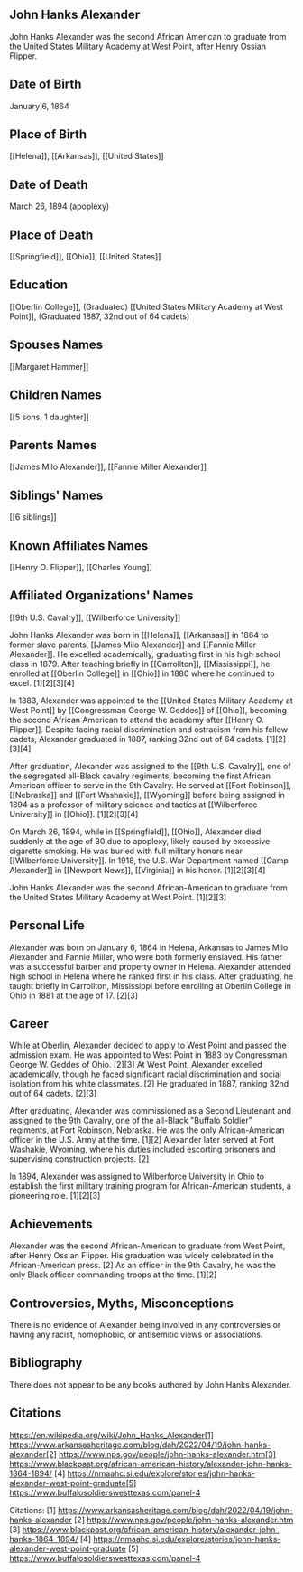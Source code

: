 ## John Hanks Alexander
John Hanks Alexander was the second African American to graduate from the United States Military Academy at West Point, after Henry Ossian Flipper.

## Date of Birth
January 6, 1864

## Place of Birth
[[Helena]], [[Arkansas]], [[United States]]

## Date of Death
March 26, 1894 (apoplexy)

## Place of Death
[[Springfield]], [[Ohio]], [[United States]]

## Education
[[Oberlin College]], (Graduated)
[[United States Military Academy at West Point]], (Graduated 1887, 32nd out of 64 cadets)

## Spouses Names
[[Margaret Hammer]]

## Children Names
[[5 sons, 1 daughter]]

## Parents Names
[[James Milo Alexander]], [[Fannie Miller Alexander]]

## Siblings' Names
[[6 siblings]]

## Known Affiliates Names
[[Henry O. Flipper]], [[Charles Young]]

## Affiliated Organizations' Names
[[9th U.S. Cavalry]], [[Wilberforce University]]

John Hanks Alexander was born in [[Helena]], [[Arkansas]] in 1864 to former slave parents, [[James Milo Alexander]] and [[Fannie Miller Alexander]]. He excelled academically, graduating first in his high school class in 1879. After teaching briefly in [[Carrollton]], [[Mississippi]], he enrolled at [[Oberlin College]] in [[Ohio]] in 1880 where he continued to excel. [1][2][3][4]

In 1883, Alexander was appointed to the [[United States Military Academy at West Point]] by [[Congressman George W. Geddes]] of [[Ohio]], becoming the second African American to attend the academy after [[Henry O. Flipper]]. Despite facing racial discrimination and ostracism from his fellow cadets, Alexander graduated in 1887, ranking 32nd out of 64 cadets. [1][2][3][4]

After graduation, Alexander was assigned to the [[9th U.S. Cavalry]], one of the segregated all-Black cavalry regiments, becoming the first African American officer to serve in the 9th Cavalry. He served at [[Fort Robinson]], [[Nebraska]] and [[Fort Washakie]], [[Wyoming]] before being assigned in 1894 as a professor of military science and tactics at [[Wilberforce University]] in [[Ohio]]. [1][2][3][4]

On March 26, 1894, while in [[Springfield]], [[Ohio]], Alexander died suddenly at the age of 30 due to apoplexy, likely caused by excessive cigarette smoking. He was buried with full military honors near [[Wilberforce University]]. In 1918, the U.S. War Department named [[Camp Alexander]] in [[Newport News]], [[Virginia]] in his honor. [1][2][3][4]

John Hanks Alexander was the second African-American to graduate from the United States Military Academy at West Point. [1][2][3]

## Personal Life
Alexander was born on January 6, 1864 in Helena, Arkansas to James Milo Alexander and Fannie Miller, who were both formerly enslaved. His father was a successful barber and property owner in Helena. Alexander attended high school in Helena where he ranked first in his class. After graduating, he taught briefly in Carrollton, Mississippi before enrolling at Oberlin College in Ohio in 1881 at the age of 17. [2][3]

## Career
While at Oberlin, Alexander decided to apply to West Point and passed the admission exam. He was appointed to West Point in 1883 by Congressman George W. Geddes of Ohio. [2][3] At West Point, Alexander excelled academically, though he faced significant racial discrimination and social isolation from his white classmates. [2] He graduated in 1887, ranking 32nd out of 64 cadets. [2][3]

After graduating, Alexander was commissioned as a Second Lieutenant and assigned to the 9th Cavalry, one of the all-Black "Buffalo Soldier" regiments, at Fort Robinson, Nebraska. He was the only African-American officer in the U.S. Army at the time. [1][2] Alexander later served at Fort Washakie, Wyoming, where his duties included escorting prisoners and supervising construction projects. [2]

In 1894, Alexander was assigned to Wilberforce University in Ohio to establish the first military training program for African-American students, a pioneering role. [1][2][3]

## Achievements
Alexander was the second African-American to graduate from West Point, after Henry Ossian Flipper. His graduation was widely celebrated in the African-American press. [2] As an officer in the 9th Cavalry, he was the only Black officer commanding troops at the time. [1][2]

## Controversies, Myths, Misconceptions
There is no evidence of Alexander being involved in any controversies or having any racist, homophobic, or antisemitic views or associations.

## Bibliography
There does not appear to be any books authored by John Hanks Alexander.

## Citations 
https://en.wikipedia.org/wiki/John_Hanks_Alexander[1] https://www.arkansasheritage.com/blog/dah/2022/04/19/john-hanks-alexander[2] https://www.nps.gov/people/john-hanks-alexander.htm[3] https://www.blackpast.org/african-american-history/alexander-john-hanks-1864-1894/
[4] https://nmaahc.si.edu/explore/stories/john-hanks-alexander-west-point-graduate[5] https://www.buffalosoldierswesttexas.com/panel-4

Citations:
[1] https://www.arkansasheritage.com/blog/dah/2022/04/19/john-hanks-alexander
[2] https://www.nps.gov/people/john-hanks-alexander.htm
[3] https://www.blackpast.org/african-american-history/alexander-john-hanks-1864-1894/
[4] https://nmaahc.si.edu/explore/stories/john-hanks-alexander-west-point-graduate
[5] https://www.buffalosoldierswesttexas.com/panel-4
